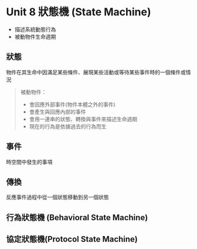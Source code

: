 # Unit 8 狀態機 (State Machine)

* 描述系統動態行為
* 被動物件生命週期

## 狀態

物件在其生命中因滿足某些條件、展現某些活動或等待某些事件時的一個條件或情況

> 被動物件：
> * 會回應外部事件(物件本體之外的事件)
> * 會產生與回應內部的事件
> * 會用一連串的狀態、轉換與事件來描述生命週期
> * 現在的行為是依據過去的行為而生

## 事件

時空間中發生的事項

## 傳換

反應事件過程中從一個狀態移動到另一個狀態

## 行為狀態機 (Behavioral State Machine)

## 協定狀態機(Protocol State Machine)